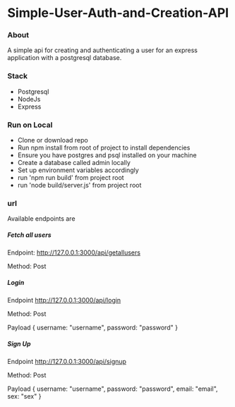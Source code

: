 # Simple-User-Auth-and-Creation-API

### About
A simple api for creating and authenticating a user for an express application with a postgresql database.

### Stack
- Postgresql
- NodeJs
- Express

### Run on Local
- Clone or download repo
- Run npm install from root of project to install dependencies
- Ensure you have postgres and psql installed on your machine
- Create a database called admin locally
- Set up environment variables accordingly
- run 'npm run build' from project root
- run 'node build/server.js' from project root

### url
Available endpoints are
  
   ##### Fetch all users
   
   Endpoint: http://127.0.0.1:3000/api/getallusers
   
   Method: Post
   
   
   ##### Login
   
   Endpoint http://127.0.0.1:3000/api/login
   
   Method: Post
   
   Payload {
        username: "username",
        password: "password"
   }

   ##### Sign Up
   
   Endpoint http://127.0.0.1:3000/api/signup
   
   Method: Post
   
   Payload {
        username: "username",
        password: "password",
        email: "email",
        sex: "sex"
   }
  
